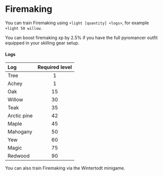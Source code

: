 # Firemaking

You can train Firemaking using `+light [quantity] <logs>`, for example `+light 50 willow`.

You can boost firemaking xp by 2.5% if you have the full pyromancer outfit equipped in your skilling gear setup.

#### Logs

| **Log** | **Required level** |
| :--- | :---: |
| Tree | 1 |
| Achey | 1 |
| Oak | 15 |
| Willow | 30 |
| Teak | 35 |
| Arctic pine | 42 |
| Maple | 45 |
| Mahogany | 50 |
| Yew | 60 |
| Magic | 75 |
| Redwood | 90 |

You can also train Firemaking via the Wintertodt minigame.

